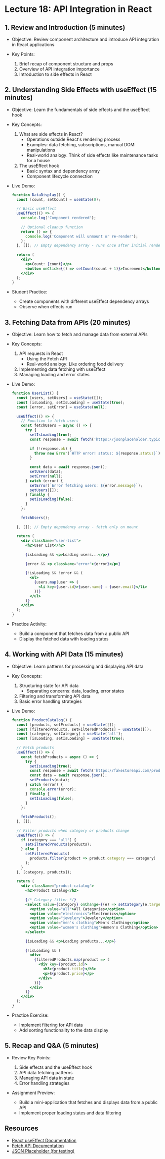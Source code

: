 # Lecture 18: API Integration in React

## 1. Review and Introduction (5 minutes)

- Objective: Review component architecture and introduce API integration in React applications

- Key Points:
  1. Brief recap of component structure and props
  2. Overview of API integration importance
  3. Introduction to side effects in React

## 2. Understanding Side Effects with useEffect (15 minutes)

- Objective: Learn the fundamentals of side effects and the useEffect hook

- Key Concepts:
  1. What are side effects in React?
     - Operations outside React's rendering process
     - Examples: data fetching, subscriptions, manual DOM manipulations
     - Real-world analogy: Think of side effects like maintenance tasks for a house
  2. The useEffect hook
     - Basic syntax and dependency array
     - Component lifecycle connection

- Live Demo:

  ```jsx
  function DataDisplay() {
    const [count, setCount] = useState(0);
    
    // Basic useEffect
    useEffect(() => {
      console.log('Component rendered');
      
      // Optional cleanup function
      return () => {
        console.log('Component will unmount or re-render');
      };
    }, []); // Empty dependency array - runs once after initial render
    
    return (
      <div>
        <p>Count: {count}</p>
        <button onClick={() => setCount(count + 1)}>Increment</button>
      </div>
    );
  }
  ```

- Student Practice:
    - Create components with different useEffect dependency arrays
    - Observe when effects run

## 3. Fetching Data from APIs (20 minutes)

- Objective: Learn how to fetch and manage data from external APIs

- Key Concepts:
  1. API requests in React
     - Using the Fetch API
     - Real-world analogy: Like ordering food delivery
  2. Implementing data fetching with useEffect
  3. Managing loading and error states

- Live Demo:

  ```jsx
  function UserList() {
    const [users, setUsers] = useState([]);
    const [isLoading, setIsLoading] = useState(true);
    const [error, setError] = useState(null);
    
    useEffect(() => {
      // Function to fetch users
      const fetchUsers = async () => {
        try {
          setIsLoading(true);
          const response = await fetch('https://jsonplaceholder.typicode.com/users');
          
          if (!response.ok) {
            throw new Error(`HTTP error! status: ${response.status}`);
          }
          
          const data = await response.json();
          setUsers(data);
          setError(null);
        } catch (error) {
          setError(`Error fetching users: ${error.message}`);
          setUsers([]);
        } finally {
          setIsLoading(false);
        }
      };
      
      fetchUsers();
      
    }, []); // Empty dependency array - fetch only on mount
    
    return (
      <div className="user-list">
        <h2>User List</h2>
        
        {isLoading && <p>Loading users...</p>}
        
        {error && <p className="error">{error}</p>}
        
        {!isLoading && !error && (
          <ul>
            {users.map(user => (
              <li key={user.id}>{user.name} - {user.email}</li>
            ))}
          </ul>
        )}
      </div>
    );
  }
  ```

- Practice Activity:
    - Build a component that fetches data from a public API
    - Display the fetched data with loading states

## 4. Working with API Data (15 minutes)

- Objective: Learn patterns for processing and displaying API data

- Key Concepts:
  1. Structuring state for API data
     - Separating concerns: data, loading, error states
  2. Filtering and transforming API data
  3. Basic error handling strategies

- Live Demo:

  ```jsx
  function ProductCatalog() {
    const [products, setProducts] = useState([]);
    const [filteredProducts, setFilteredProducts] = useState([]);
    const [category, setCategory] = useState('all');
    const [isLoading, setIsLoading] = useState(true);
    
    // Fetch products
    useEffect(() => {
      const fetchProducts = async () => {
        try {
          setIsLoading(true);
          const response = await fetch('https://fakestoreapi.com/products');
          const data = await response.json();
          setProducts(data);
        } catch (error) {
          console.error(error);
        } finally {
          setIsLoading(false);
        }
      };
      
      fetchProducts();
    }, []);
    
    // Filter products when category or products change
    useEffect(() => {
      if (category === 'all') {
        setFilteredProducts(products);
      } else {
        setFilteredProducts(
          products.filter(product => product.category === category)
        );
      }
    }, [category, products]);
    
    return (
      <div className="product-catalog">
        <h2>Product Catalog</h2>
        
        {/* Category filter */}
        <select value={category} onChange={(e) => setCategory(e.target.value)}>
          <option value="all">All Categories</option>
          <option value="electronics">Electronics</option>
          <option value="jewelery">Jewelery</option>
          <option value="men's clothing">Men's Clothing</option>
          <option value="women's clothing">Women's Clothing</option>
        </select>
        
        {isLoading && <p>Loading products...</p>}
        
        {!isLoading && (
          <div>
            {filteredProducts.map(product => (
              <div key={product.id}>
                <h3>{product.title}</h3>
                <p>${product.price}</p>
              </div>
            ))}
          </div>
        )}
      </div>
    );
  }
  ```

- Practice Exercise:
    - Implement filtering for API data
    - Add sorting functionality to the data display

## 5. Recap and Q&A (5 minutes)

- Review Key Points:
  1. Side effects and the useEffect hook
  2. API data fetching patterns
  3. Managing API data in state
  4. Error handling strategies

- Assignment Preview:
    - Build a mini-application that fetches and displays data from a public API
    - Implement proper loading states and data filtering

## Resources

- [React useEffect Documentation](https://react.dev/learn/synchronizing-with-effects)
- [Fetch API Documentation](https://developer.mozilla.org/en-US/docs/Web/API/Fetch_API)
- [JSON Placeholder (for testing)](https://jsonplaceholder.typicode.com/) 
